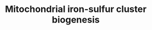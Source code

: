 ---
annotations:
- id: PW:0000002
  parent: classic metabolic pathway
  type: Pathway Ontology
  value: classic metabolic pathway
authors:
- ReactomeTeam
- Anwesha
- Ryanmiller
description: Iron-sulfur (Fe-S) proteins are localized in the cytosol, nucleus, and
  mitochondria of mammalian cells (reviewed in Stemmler et al. 2010, Rouault 2012,
  Bandyopadhyay et al. 2008, Lill 2009, Lill et al. 2012). Fe-S protein biogenesis
  in the mitochondrial matrix involves the iron-sulfur cluster (ISC) assembly machinery.
  Ferrous iron is transported across the inner mitochondrial membrane into the mitochondrial
  matrix by Mitoferrin-1 (SLC25A37) and Mitoferrin-2 (SLC25A28). (Mitoferrin-1 is
  enriched in erythroid cells while Mitoferrin-2 is ubiquitous.) Frataxin binds ferrous
  iron in the mitochondrial matrix. The cysteine desulfurase NFS1 in a subcomplex
  with ISD11 provides the sulfur by converting cyteine into alanine and forming a
  persulfide which is used for cluster formation on ISCU, the scaffold protein. Interaction
  between NFS1 and ISD11 is necessary for desulfurase activity. Frataxin binds to
  a complex containing NFS1, ISD11, and ISCU and is proposed to function as an iron
  donor to ISCU or as an allosteric switch that activates sulfur transfer and Fe-S
  cluster assembly (Tsai and Barondeau 2010). Cluster formation also involves the
  electron transfer chain ferredoxin reductase and ferredoxin. ISCU initially forms
  clusters containing 2 iron atoms and 2 sulfur atoms ([2Fe-2S] clusters). They are
  released by the function of HSP70-HSC20 chaperones and the monothiol glutaredoxin
  GLRX5 and used for assembly of [2Fe-2S] proteins. Assembly of larger clusters such
  as [4Fe-4S] clusters may involve the function of ISCA1, ISCA2, and IBA57. The clusters
  are transferred to apo-enzymes such as the respiratory complexes, aconitase, and
  lipoate synthase through dedicated targeting factors such as IND1, NFU1, and BOLA3.  View
  original pathway at [http://www.reactome.org/PathwayBrowser/#DIAGRAM=1362409 Reactome].
last-edited: 2021-01-25
organisms:
- Homo sapiens
redirect_from:
- /index.php/Pathway:WP2702
- /instance/WP2702
revision: null
schema-jsonld:
- '@context': https://schema.org/
  '@id': https://wikipathways.github.io/pathways/WP2702.html
  '@type': Dataset
  creator:
    '@type': Organization
    name: WikiPathways
  description: Iron-sulfur (Fe-S) proteins are localized in the cytosol, nucleus,
    and mitochondria of mammalian cells (reviewed in Stemmler et al. 2010, Rouault
    2012, Bandyopadhyay et al. 2008, Lill 2009, Lill et al. 2012). Fe-S protein biogenesis
    in the mitochondrial matrix involves the iron-sulfur cluster (ISC) assembly machinery.
    Ferrous iron is transported across the inner mitochondrial membrane into the mitochondrial
    matrix by Mitoferrin-1 (SLC25A37) and Mitoferrin-2 (SLC25A28). (Mitoferrin-1 is
    enriched in erythroid cells while Mitoferrin-2 is ubiquitous.) Frataxin binds
    ferrous iron in the mitochondrial matrix. The cysteine desulfurase NFS1 in a subcomplex
    with ISD11 provides the sulfur by converting cyteine into alanine and forming
    a persulfide which is used for cluster formation on ISCU, the scaffold protein.
    Interaction between NFS1 and ISD11 is necessary for desulfurase activity. Frataxin
    binds to a complex containing NFS1, ISD11, and ISCU and is proposed to function
    as an iron donor to ISCU or as an allosteric switch that activates sulfur transfer
    and Fe-S cluster assembly (Tsai and Barondeau 2010). Cluster formation also involves
    the electron transfer chain ferredoxin reductase and ferredoxin. ISCU initially
    forms clusters containing 2 iron atoms and 2 sulfur atoms ([2Fe-2S] clusters).
    They are released by the function of HSP70-HSC20 chaperones and the monothiol
    glutaredoxin GLRX5 and used for assembly of [2Fe-2S] proteins. Assembly of larger
    clusters such as [4Fe-4S] clusters may involve the function of ISCA1, ISCA2, and
    IBA57. The clusters are transferred to apo-enzymes such as the respiratory complexes,
    aconitase, and lipoate synthase through dedicated targeting factors such as IND1,
    NFU1, and BOLA3.  View original pathway at [http://www.reactome.org/PathwayBrowser/#DIAGRAM=1362409
    Reactome].
  keywords:
  - '(2Fe-2S)(1+) '
  - '(2Fe-2S)2+ '
  - '2'
  - '2Fe-2S cluster '
  - '4Fe-4S cluster '
  - 'FAD '
  - 'FADH2 '
  - 'FDX1 '
  - FDX1,FDX2 (oxidized)
  - FDX1,FDX2 (reduced)
  - 'FDX2 '
  - 'FDXR '
  - FDXR:FAD
  - FDXR:FADH2
  - 'FXN(81-210) '
  - FXN:ISD11:NFS1:ISCU
  - FXN:NFS1:ISD11:ISCU:2Fe-2S Cluster
  - Fe2+
  - 'Fe2+ '
  - GLRX5
  - 'GLRX5 '
  - GLRX5:2Fe-2S
  - H+
  - HSCB
  - 'ISCA1 '
  - ISCA1:ISCA2
  - ISCA1:ISCA2:4Fe-4S
  - 'ISCA2 '
  - 'ISCU-1 '
  - Iron:FXN:NFS1:ISD11:ISCU
  - L-Ala
  - L-Cys
  - 'LYRM4 '
  - Mitoferrin1,2
  - NADP+
  - NADPH
  - 'PXLP-K258-NFS1-1 '
  - 'SLC25A28 '
  - 'SLC25A37 '
  license: CC0
  name: Mitochondrial iron-sulfur cluster biogenesis
seo: CreativeWork
title: Mitochondrial iron-sulfur cluster biogenesis
wpid: WP2702
---